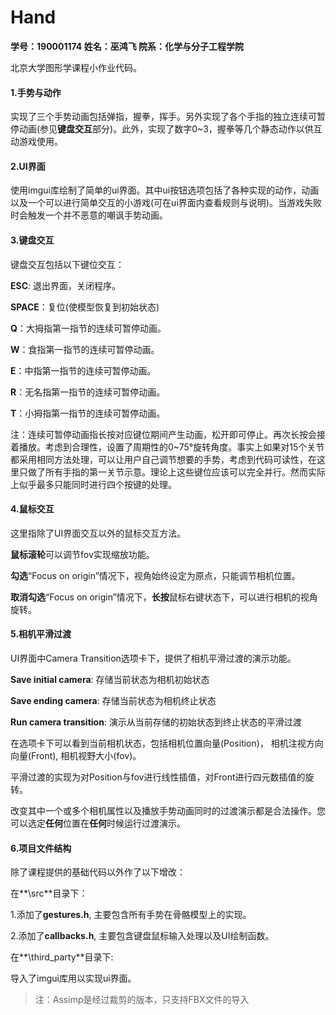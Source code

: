 # Hand

**学号：190001174   姓名：巫鸿飞   院系：化学与分子工程学院**

北京大学图形学课程小作业代码。

#### 1.手势与动作

实现了三个手势动画包括弹指，握拳，挥手。另外实现了各个手指的独立连续可暂停动画(参见**键盘交互**部分)。此外，实现了数字0~3，握拳等几个静态动作以供互动游戏使用。

#### 2.UI界面

使用imgui库绘制了简单的ui界面。其中ui按钮选项包括了各种实现的动作，动画以及一个可以进行简单交互的小游戏(可在ui界面内查看规则与说明)。当游戏失败时会触发一个并不恶意的嘲讽手势动画。

#### 3.键盘交互

键盘交互包括以下键位交互：

**ESC**: 退出界面，关闭程序。

**SPACE**：复位(使模型恢复到初始状态)

**Q**：大拇指第一指节的连续可暂停动画。

**W**：食指第一指节的连续可暂停动画。

**E**：中指第一指节的连续可暂停动画。

**R**：无名指第一指节的连续可暂停动画。

**T**：小拇指第一指节的连续可暂停动画。

注：连续可暂停动画指长按对应键位期间产生动画，松开即可停止。再次长按会接着播放。考虑到合理性，设置了周期性的0~75°旋转角度。事实上如果对15个关节都采用相同方法处理，可以让用户自己调节想要的手势，考虑到代码可读性，在这里只做了所有手指的第一关节示意。理论上这些键位应该可以完全并行。然而实际上似乎最多只能同时进行四个按键的处理。

#### 4.鼠标交互

这里指除了UI界面交互以外的鼠标交互方法。

**鼠标滚轮**可以调节fov实现缩放功能。

**勾选**“Focus on origin”情况下，视角始终设定为原点，只能调节相机位置。

**取消勾选**“Focus on origin”情况下，**长按**鼠标右键状态下，可以进行相机的视角旋转。

#### 5.相机平滑过渡

UI界面中Camera Transition选项卡下，提供了相机平滑过渡的演示功能。

**Save initial camera**: 存储当前状态为相机初始状态

**Save ending camera**: 存储当前状态为相机终止状态

**Run camera transition**: 演示从当前存储的初始状态到终止状态的平滑过渡

在选项卡下可以看到当前相机状态，包括相机位置向量(Position)， 相机注视方向向量(Front), 相机视野大小(fov)。

平滑过渡的实现为对Position与fov进行线性插值，对Front进行四元数插值的旋转。

改变其中一个或多个相机属性以及播放手势动画同时的过渡演示都是合法操作。您可以选定**任何**位置在**任何**时候运行过渡演示。

#### 6.项目文件结构

除了课程提供的基础代码以外作了以下增改：

在**\src**目录下：

1.添加了**gestures.h**, 主要包含所有手势在骨骼模型上的实现。

2.添加了**callbacks.h**, 主要包含键盘鼠标输入处理以及UI绘制函数。

在**\third_party**目录下:

导入了imgui库用以实现ui界面。

> 注：Assimp是经过裁剪的版本，只支持FBX文件的导入